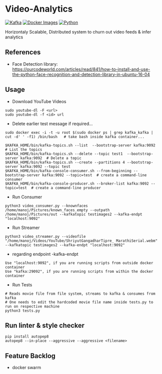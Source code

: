 # Video-Analytics

[![Kafka](https://img.shields.io/badge/streaming_platform-kafka-black.svg?style=flat-square)](https://kafka.apache.org)
[![Docker Images](https://img.shields.io/badge/docker_images-confluent-orange.svg?style=flat-square)](https://github.com/confluentinc/cp-docker-images)
[![Python](https://img.shields.io/badge/python-3.5+-blue.svg?style=flat-square)](https://www.python.org)

Horizontaly Scalable, Distributed system to churn out video feeds &amp; infer analytics

## References
- Face Detection library: https://ourcodeworld.com/articles/read/841/how-to-install-and-use-the-python-face-recognition-and-detection-library-in-ubuntu-16-04


## Usage
- Download YouTube Videos
```
sudo youtube-dl -F <url>   
sudo youtube-dl -f <id> url
```

- Delete earlier test message if required...
```
sudo docker exec -i -t -u root $(sudo docker ps | grep kafka_kafka | cut -d' ' -f1) /bin/bash   # take bash inside kafka container...

$KAFKA_HOME/bin/kafka-topics.sh --list  --bootstrap-server kafka:9092   # List the topics
$KAFKA_HOME/bin/kafka-topics.sh --delete --topic test1  --bootstrap-server kafka:9092  # Delete a topic
$KAFKA_HOME/bin/kafka-topics.sh --create --partitions 4 --bootstrap-server kafka:9092 --topic test
$KAFKA_HOME/bin/kafka-console-consumer.sh --from-beginning --bootstrap-server kafka:9092 --topic=test  # create a command-line consumer
$KAFKA_HOME/bin/kafka-console-producer.sh --broker-list kafka:9092 --topic=test  # create a command-line producer
```

- Run Consumer
```
python3 video_consumer.py --knownfaces /home/manoj/Pictures/known_faces_empty --outpath /home/manoj/Pictures/out --kafkatopic testimages2 --kafka-endpt "localhost:9092"
```
- Run Streamer
```
python3 video_streamer.py --videofile "/home/manoj/Videos/YouTube/ShriyutGangadharTipre_ MarathiSerial.webm" --kafkatopic testimages2 --kafka-endpt "localhost:9092"
```

- regarding endpoint -kafka-endpt
```
Use "localhost:9092", if you are running scripts from outside docker container
Use "kafka:29092", if you are running scripts from within the docker container
```

- Run Tests
```
# Reads movie file from file system, streams to kafka & consumes from kafka
# One needs to edit the hardcoded movie file name inside tests.py to run on respective machine
python3 tests.py   
```

## Run linter & style checker
```
pip install autopep8
autopep8 --in-place --aggressive --aggressive <filename>
```

## Feature Backlog
- docker swarm